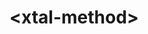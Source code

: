 # \<xtal-method\>

<xtal-method>
<template>
</xtal-method>

The \<xtal-method\> web component (with no dependencies) allows one to utilize a functional renderer, like [lit-html](https://alligator.io/web-components/lit-html/) or [hyperHTML](https://medium.com/@WebReflection/hyperhtml-a-virtual-dom-alternative-279db455ee0e), without turning the entire application into one giant heap of JavaScript.  

With this component, one creates a localized link between an input object and a functional renderer.  The (tagged) literal template can be defined within the web component light children itself:

```html
<xtal-method input="[[todos]]">
    <template>
    <script type="text/ecmascript">
        const root = 'http://cdn.jsdelivr.net/npm/lit-html/';
        const { repeat } = await import(root + 'lib/repeat.js');
        const { html, render } = await import(root + 'lit-html.js');
        const todo = items => {
            return html`
                        <h1>My Todos</h1>
                        <ul>
                                                                                    ${repeat(items, item => item.id,item => html`
                          <li class="${item.done ? 'done' : ''}">${item.value}</li>
                                                                                    `)}
                        </ul>
                        `;
        };
        export const renderer = (list, target) => render(todo(list), target);

    </script>
    </template>
</xtal-method>
                
```

\<xtal-method\> only recognizes two properties currently:  input and renderer.

As the input property of \<xtal-method\> changes, the renderer will generate the html output, and insert it adjacent to the \<xtal-method\> element instance.

The script tag inside the \<xtal-method\> will apply all the export const's to the xtal-method tag.  So the initial input property can also be specified  (server-side generated)  within the script tag.  This might be useful for the first paint display, and then the input property of the custom element can change based on ajax calls prompted by user actions for subsequent renders:

```html
<xtal-method input="[[todos]]">
    <script type="text/ecmascript">
        const root = 'http://cdn.jsdelivr.net/npm/lit-html/';
        const { repeat } = await import(root + 'lib/repeat.js');
        const { html, render } = await import(root + 'lit-html.js');
        const todo = items => {
            return html`
                        <h1>My Todos</h1>
                        <ul>
                                                                                    ${repeat(items, item => item.id,item => html`
                          <li class="${item.done ? 'done' : ''}">${item.value}</li>
                                                                                    `)}
                        </ul>
                        `;
        };
        export const renderer = (list, target) => render(todo(list), target);

        //server-side generated?
        export const input = [
            { "id": 1, "value": "Sweep the floor", "done": false },
            { "id": 2, "value": "Prepare fancy salad", "done": true },
            { "id": 3, "value": "Get a funky haircut", "done": false }
        ]
    </script>
</xtal-method>
```

## Install the Polymer-CLI

First, make sure you have the [Polymer CLI](https://www.npmjs.com/package/polymer-cli) installed. Then run `polymer serve` to serve your element locally.

## Viewing Your Element

```
$ polymer serve
```

## Running Tests

```
$ polymer test
```

Your application is already set up to be tested via [web-component-tester](https://github.com/Polymer/web-component-tester). Run `polymer test` to run your application's test suite locally.
